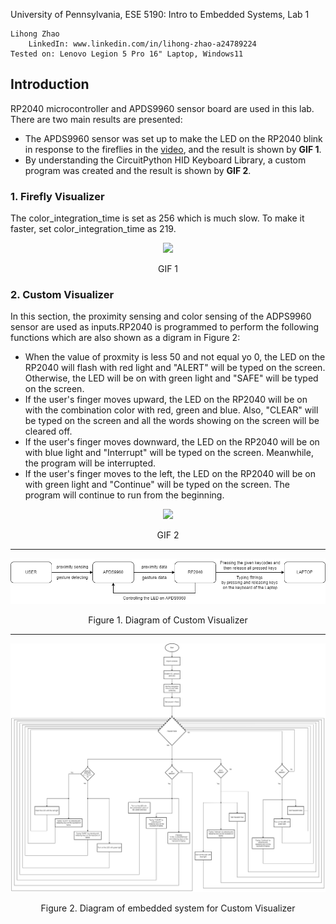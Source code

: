 University of Pennsylvania, ESE 5190: Intro to Embedded Systems, Lab 1  

    Lihong Zhao  
        LinkedIn: www.linkedin.com/in/lihong-zhao-a24789224  
    Tested on: Lenovo Legion 5 Pro 16" Laptop, Windows11 

## Introduction
RP2040 microcontroller and APDS9960 sensor board are used in this lab. There are two main results are presented:    
* The APDS9960 sensor was set up to make the LED on the RP2040 blink in response to the fireflies in the [video](https://www.youtube.com/watch?v=BtCGtaMrBXQ&t=413s), and the result is shown by **GIF 1**.  
* By understanding the CircuitPython HID Keyboard Library, a custom program was created and the result is shown by **GIF 2**.  
### 1. Firefly Visualizer

The color_integration_time is set as 256 which is much slow. To make it faster, set color_integration_time as 219.


<div align=center>
<img src="https://github.com/lihzhao14/ese5190-2022-lab1-firefly/blob/main/Image/3.2.gif" width="600">  
</div>

<p align="center">GIF 1</>

### 2. Custom Visualizer

In this section, the proximity sensing and color sensing of the ADPS9960 sensor are used as inputs.RP2040 is programmed to perform the following functions which are also shown as a digram in Figure 2:
* When the value of proxmity is less 50 and not equal yo 0, the LED on the RP2040 will flash with red light and "ALERT" will be typed on the screen. Otherwise, the LED will be on with green light and "SAFE" will be typed on the screen.
* If the user's finger moves upward, the LED on the RP2040 will be on with the combination color with red, green and blue. Also, "CLEAR" will be typed on the screen and all the words showing on the screen will be cleared off.
* If the user's finger moves downward, the LED on the RP2040 will be on with blue light and "Interrupt" will be typed on the screen. Meanwhile, the program will be interrupted.
* If the user's finger moves to the left, the LED on the RP2040 will be on with green light and "Continue" will be typed on the screen. The program will continue to run from the beginning.

<div align=center>
<img src="https://github.com/lihzhao14/ese5190-2022-lab1-firefly/blob/main/Image/4.4.gif" width="420">  
</div>

<p align="center">GIF 2</>

*** 
 
<div align=center>
<img src="https://github.com/lihzhao14/ese5190-2022-lab1-firefly/blob/main/Image/Digram%20of%20Coustom%20visualizer.png">  
</div>

<p align="center">Figure 1. Diagram of Custom Visualizer</>

***  

<div align=center>
<img src="https://github.com/lihzhao14/ese5190-2022-lab1-firefly/blob/main/Image/Diagram%20of%20embedded%20system%20for%20Custom%20Visualizer.png">  
</div>

<p align="center">Figure 2. Diagram of embedded system for Custom Visualizer</>
